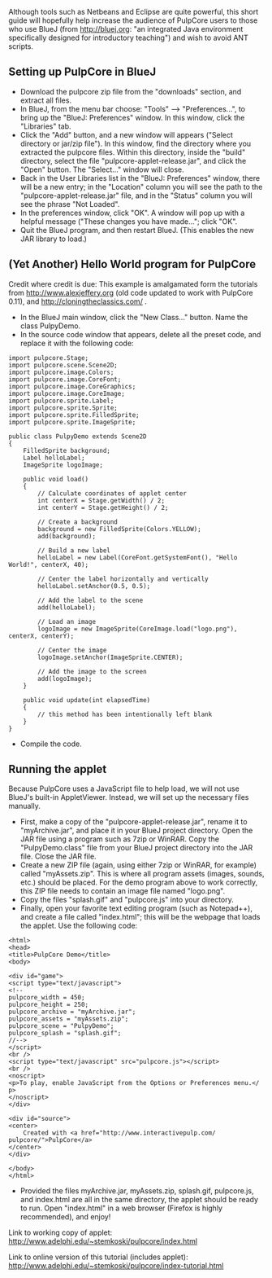 Although tools such as Netbeans and Eclipse are quite powerful, this short guide will hopefully help increase the audience of PulpCore users to those who use BlueJ (from http://bluej.org: "an integrated Java environment specifically designed for introductory teaching") and wish to avoid ANT scripts.

## Setting up PulpCore in BlueJ ##

  * Download the pulpcore zip file from the "downloads" section, and extract all files.
  * In BlueJ, from the menu bar choose: "Tools" --> "Preferences...", to bring up the "BlueJ: Preferences" window. In this window, click the "Libraries" tab.
  * Click the "Add" button, and a new window will appears ("Select directory or jar/zip file").  In this window, find the directory where you extracted the pulpcore files. Within this directory, inside the "build" directory, select the file "pulpcore-applet-release.jar", and click the "Open" button. The "Select..." window will close.
  * Back in the User Libraries list in the "BlueJ: Preferences" window, there will be a new entry; in the "Location" column you will see the path to the "pulpcore-applet-release.jar" file, and in the "Status" column you will see the phrase "Not Loaded".
  * In the preferences window, click "OK". A window will pop up with a helpful message ("These changes you have made..."; click "OK".
  * Quit the BlueJ program, and then restart BlueJ.  (This enables the new JAR library to load.)

## (Yet Another) Hello World program for PulpCore ##

Credit where credit is due:
This example is amalgamated form the tutorials from http://www.alexjeffery.org (old code updated to work with PulpCore 0.11), and http://cloningtheclassics.com/ .

  * In the BlueJ main window, click the "New Class..." button.  Name the class PulpyDemo.
  * In the source code window that appears, delete all the preset code, and replace it with the following code:

```
import pulpcore.Stage; 
import pulpcore.scene.Scene2D; 
import pulpcore.image.Colors; 
import pulpcore.image.CoreFont; 
import pulpcore.image.CoreGraphics; 
import pulpcore.image.CoreImage; 
import pulpcore.sprite.Label; 
import pulpcore.sprite.Sprite; 
import pulpcore.sprite.FilledSprite; 
import pulpcore.sprite.ImageSprite; 

public class PulpyDemo extends Scene2D 
{ 
    FilledSprite background; 
    Label helloLabel; 
    ImageSprite logoImage; 

    public void load() 
    { 
        // Calculate coordinates of applet center 
        int centerX = Stage.getWidth() / 2; 
        int centerY = Stage.getHeight() / 2; 

        // Create a background 
        background = new FilledSprite(Colors.YELLOW); 
        add(background); 

        // Build a new label 
        helloLabel = new Label(CoreFont.getSystemFont(), "Hello World!", centerX, 40); 

        // Center the label horizontally and vertically 
        helloLabel.setAnchor(0.5, 0.5); 

        // Add the label to the scene 
        add(helloLabel); 

        // Load an image 
        logoImage = new ImageSprite(CoreImage.load("logo.png"), centerX, centerY); 

        // Center the image 
        logoImage.setAnchor(ImageSprite.CENTER); 

        // Add the image to the screen 
        add(logoImage); 
    } 

    public void update(int elapsedTime) 
    { 
        // this method has been intentionally left blank 
    } 
} 
```

  * Compile the code.


## Running the applet ##

Because PulpCore uses a JavaScript file to help load, we will not use BlueJ's built-in AppletViewer.  Instead, we will set up the necessary files manually.

  * First, make a copy of the "pulpcore-applet-release.jar", rename it to "myArchive.jar", and place it in your BlueJ project directory. Open the JAR file using a program such as 7zip or WinRAR. Copy the "PulpyDemo.class" file from your BlueJ project directory into the JAR file. Close the JAR file.
  * Create a new ZIP file (again, using either 7zip or WinRAR, for example) called "myAssets.zip".  This is where all program assets (images, sounds, etc.) should be placed.  For the demo program above to work correctly, this ZIP file needs to contain an image file named "logo.png".
  * Copy the files "splash.gif" and "pulpcore.js" into your directory.
  * Finally, open your favorite text editing program (such as Notepad++), and create a file called "index.html"; this will be the webpage that loads the applet.  Use the following code:

```
<html> 
<head> 
<title>PulpCore Demo</title> 
<body> 

<div id="game"> 
<script type="text/javascript"> 
<!-- 
pulpcore_width = 450; 
pulpcore_height = 250; 
pulpcore_archive = "myArchive.jar"; 
pulpcore_assets = "myAssets.zip"; 
pulpcore_scene = "PulpyDemo"; 
pulpcore_splash = "splash.gif"; 
//--> 
</script> 
<br /> 
<script type="text/javascript" src="pulpcore.js"></script> 
<br /> 
<noscript> 
<p>To play, enable JavaScript from the Options or Preferences menu.</ 
p> 
</noscript> 
</div> 

<div id="source"> 
<center> 
    Created with <a href="http://www.interactivepulp.com/ 
pulpcore/">PulpCore</a> 
</center> 
</div> 

</body> 
</html> 
```

  * Provided the files myArchive.jar, myAssets.zip, splash.gif, pulpcore.js, and index.html are all in the same directory, the applet should be ready to run. Open "index.html" in a web browser (Firefox is highly recommended), and enjoy!

Link to working copy of applet:
http://www.adelphi.edu/~stemkoski/pulpcore/index.html

Link to online version of this tutorial (includes applet):
http://www.adelphi.edu/~stemkoski/pulpcore/index-tutorial.html